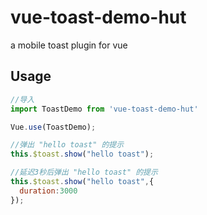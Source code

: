 # vue-toast-demo-hut

a mobile toast plugin for vue 

## Usage

```js
//导入
import ToastDemo from 'vue-toast-demo-hut'

Vue.use(ToastDemo);

//弹出 "hello toast" 的提示
this.$toast.show("hello toast");

//延迟3秒后弹出 "hello toast" 的提示
this.$toast.show("hello toast",{
  duration:3000
});
```
